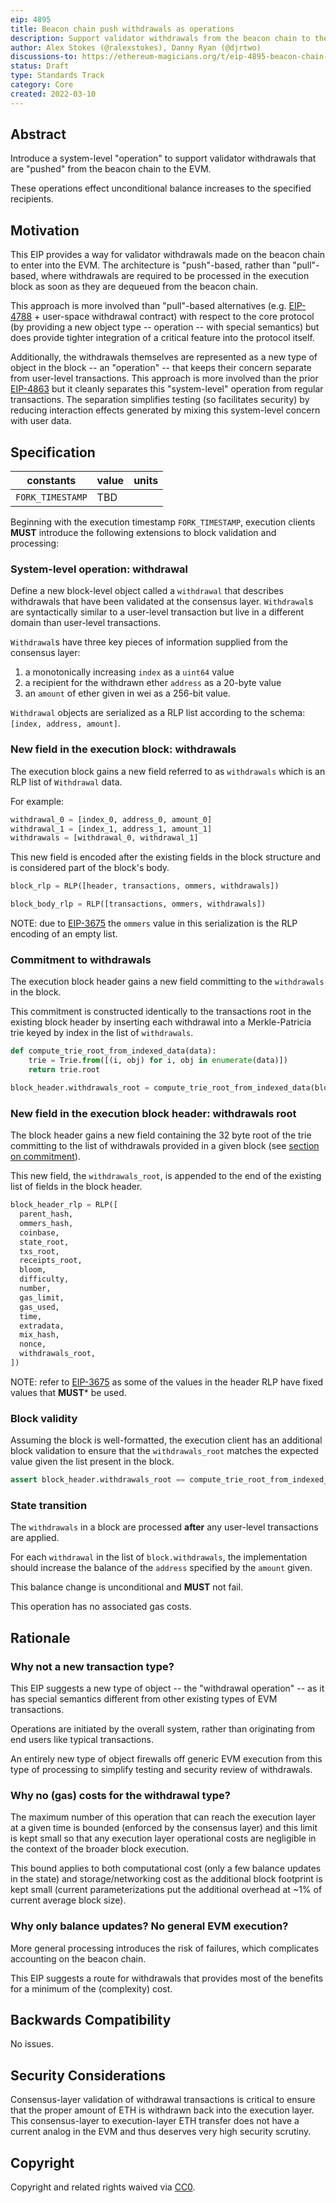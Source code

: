 ```yaml
---
eip: 4895
title: Beacon chain push withdrawals as operations
description: Support validator withdrawals from the beacon chain to the EVM via a new "system-level" operation type.
author: Alex Stokes (@ralexstokes), Danny Ryan (@djrtwo)
discussions-to: https://ethereum-magicians.org/t/eip-4895-beacon-chain-withdrawals-as-system-level-operations/8568
status: Draft
type: Standards Track
category: Core
created: 2022-03-10
---
```


## Abstract

Introduce a system-level "operation" to support validator withdrawals that are "pushed" from the beacon chain to the EVM.

These operations effect unconditional balance increases to the specified recipients.

## Motivation

This EIP provides a way for validator withdrawals made on the beacon chain to enter into the EVM.
The architecture is "push"-based, rather than "pull"-based, where withdrawals are required to be processed in the execution block as soon as they are dequeued from the beacon chain.

This approach is more involved than "pull"-based alternatives (e.g. [EIP-4788](./eip-4788.md) + user-space withdrawal contract) with respect to the core protocol (by providing a new object type -- operation -- with special semantics) but does provide tighter integration of a critical feature into the protocol itself.

Additionally, the withdrawals themselves are represented as a new type of object in the block -- an "operation" -- that keeps their concern separate from user-level transactions.
This approach is more involved than the prior [EIP-4863](./eip-4863.md) but it cleanly separates this "system-level" operation from regular transactions.
The separation simplifies testing (so facilitates security) by reducing interaction effects generated by mixing this system-level concern with user data.

## Specification

| constants                     | value                                          | units
|---                            |---                                             |---
| `FORK_TIMESTAMP`              | TBD                                            |

Beginning with the execution timestamp `FORK_TIMESTAMP`, execution clients **MUST** introduce the following extensions to block validation and processing:

### System-level operation: withdrawal

Define a new block-level object called a `withdrawal` that describes withdrawals that have been validated at the consensus layer.
`Withdrawal`s are syntactically similar to a user-level transaction but live in a different domain than user-level transactions.

`Withdrawal`s have three key pieces of information supplied from the consensus layer:
1. a monotonically increasing `index` as a `uint64` value
2. a recipient for the withdrawn ether `address` as a 20-byte value
3. an `amount` of ether given in wei as a 256-bit value.

`Withdrawal` objects are serialized as a RLP list according to the schema: `[index, address, amount]`.

### New field in the execution block: withdrawals

The execution block gains a new field referred to as `withdrawals` which is an RLP list of `Withdrawal` data.

For example:

```python
withdrawal_0 = [index_0, address_0, amount_0]
withdrawal_1 = [index_1, address_1, amount_1]
withdrawals = [withdrawal_0, withdrawal_1]
```

This new field is encoded after the existing fields in the block structure and is considered part of the block's body.

```python
block_rlp = RLP([header, transactions, ommers, withdrawals])

block_body_rlp = RLP([transactions, ommers, withdrawals])
```

NOTE: due to [EIP-3675](./eip-3675.md) the `ommers` value in this serialization is the RLP encoding of an empty list.

### Commitment to withdrawals

The execution block header gains a new field committing to the `withdrawals` in the block.

This commitment is constructed identically to the transactions root in the existing block header by inserting each withdrawal into a Merkle-Patricia trie keyed by index in the list of `withdrawals`.

```python
def compute_trie_root_from_indexed_data(data):
    trie = Trie.from([(i, obj) for i, obj in enumerate(data)])
    return trie.root

block_header.withdrawals_root = compute_trie_root_from_indexed_data(block.withdrawals)
```

### New field in the execution block header: withdrawals root

The block header gains a new field containing the 32 byte root of the trie committing to the list of withdrawals provided in a given block (see [section on commitment](#commitment-to-withdrawals)).

This new field, the `withdrawals_root`, is appended to the end of the existing list of fields in the block header.

```python
block_header_rlp = RLP([
  parent_hash,
  ommers_hash,
  coinbase,
  state_root,
  txs_root,
  receipts_root,
  bloom,
  difficulty,
  number,
  gas_limit,
  gas_used,
  time,
  extradata,
  mix_hash,
  nonce,
  withdrawals_root,
])
```

NOTE: refer to [EIP-3675](./eip-3675.md) as some of the values in the header RLP have fixed values that **MUST*** be used.

### Block validity

Assuming the block is well-formatted, the execution client has an additional block validation to ensure that the `withdrawals_root` matches the expected value given the list present in the block.

```python
assert block_header.withdrawals_root == compute_trie_root_from_indexed_data(block.withdrawals)
```

### State transition

The `withdrawals` in a block are processed **after** any user-level transactions are applied.

For each `withdrawal` in the list of `block.withdrawals`, the implementation should increase the balance of the `address` specified by the `amount` given.

This balance change is unconditional and **MUST** not fail.

This operation has no associated gas costs.

## Rationale

### Why not a new transaction type?

This EIP suggests a new type of object -- the "withdrawal operation" -- as it has special semantics different from other existing types of EVM transactions.

Operations are initiated by the overall system, rather than originating from end users like typical transactions.

An entirely new type of object firewalls off generic EVM execution from this type of processing to simplify testing and security review of withdrawals.

### Why no (gas) costs for the withdrawal type?

The maximum number of this operation that can reach the execution layer at a given time is bounded (enforced by the consensus layer) and this limit is kept small so that
any execution layer operational costs are negligible in the context of the broader block execution.

This bound applies to both computational cost (only a few balance updates in the state) and storage/networking cost as the additional block footprint is kept small (current parameterizations put the additional overhead at ~1% of current average block size).

### Why only balance updates? No general EVM execution?

More general processing introduces the risk of failures, which complicates accounting on the beacon chain.

This EIP suggests a route for withdrawals that provides most of the benefits for a minimum of the (complexity) cost.

## Backwards Compatibility

No issues.

## Security Considerations

Consensus-layer validation of withdrawal transactions is critical to ensure that the proper amount of ETH is withdrawn back into the execution layer.
This consensus-layer to execution-layer ETH transfer does not have a current analog in the EVM and thus deserves very high security scrutiny.

## Copyright

Copyright and related rights waived via [CC0](../LICENCE).
